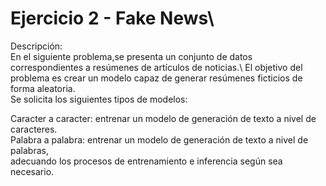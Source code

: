 # Ejercicio 2 - Fake News\
Descripción:\
En el siguiente problema,se presenta un conjunto de datos correspondientes a resúmenes de artículos de noticias.\ 
El objetivo del problema es crear un modelo capaz de generar resúmenes ficticios de forma aleatoria.\
Se solicita  los siguientes tipos de modelos:

Caracter a caracter: entrenar un modelo de generación de texto a nivel de caracteres.\
Palabra a palabra: entrenar un modelo de generación de texto a nivel de palabras, \
adecuando los procesos de entrenamiento e inferencia según sea necesario.
